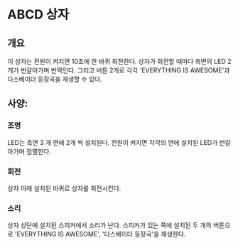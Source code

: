 # ABCD 상자

## 개요

이 상자는 전원이 켜지면 10초에 한 바퀴 회전한다. 상자가 회전할 때마다 측면의 LED 2개가 번갈아가며 반짝인다. 그리고 버튼 2개로 각각 'EVERYTHING IS AWESOME'과 다스베이더 등장곡을 재생할 수 있다.

## 사양:

### 조명

LED는 측면 3 개 면에 2개 씩 설치된다. 전원이 켜지면 각각의 면에 설치된 LED가 번갈아가며 점멸한다.

### 회전

상자 아래 설치된 바퀴로 상자를 회전시킨다.

### 소리

상자 상단에 설치된 스피커에서 소리가 난다. 스피커가 있는 쪽에 설치된 두 개의 버튼으로 'EVERYTHING IS AWESOME', '다스베이더 등장곡'을 재생한다.